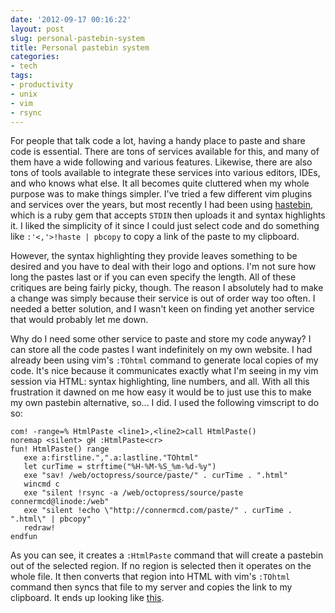 ```yaml
---
date: '2012-09-17 00:16:22'
layout: post
slug: personal-pastebin-system
title: Personal pastebin system
categories:
- tech
tags:
- productivity
- unix
- vim
- rsync
---
```


For people that talk code a lot, having a handy place to paste and share code is essential. There are tons of services available for this, and many of them have a wide following and various features. Likewise, there are also tons of tools available to integrate these services into various editors, IDEs, and who knows what else. It all becomes quite cluttered when my whole purpose was to make things simpler. I've tried a few different vim plugins and services over the years, but most recently I had been using [hastebin](http://hastebin.com/), which is a ruby gem that accepts `STDIN` then uploads it and syntax highlights it. I liked the simplicity of it since I could just select code and do something like `:'<,'>!haste | pbcopy` to copy a link of the paste to my clipboard.

However, the syntax highlighting they provide leaves something to be desired and you have to deal with their logo and options. I'm not sure how long the pastes last or if you can even specify the length. All of these critiques are being fairly picky, though. The reason I absolutely had to make a change was simply because their service is out of order way too often. I needed a better solution, and I wasn't keen on finding yet another service that would probably let me down.

Why do I need some other service to paste and store my code anyway? I can store all the code pastes I want indefinitely on my own website. I had already been using vim's `:TOhtml` command to generate local copies of my code. It's nice because it communicates exactly what I'm seeing in my vim session via HTML: syntax highlighting, line numbers, and all. With all this frustration it dawned on me how easy it would be to just use this to make my own pastebin alternative, so... I did. I used the following vimscript to do so:

```
com! -range=% HtmlPaste <line1>,<line2>call HtmlPaste()
noremap <silent> gH :HtmlPaste<cr>
fun! HtmlPaste() range
   exe a:firstline.",".a:lastline."TOhtml"
   let curTime = strftime("%H-%M-%S_%m-%d-%y")
   exe "sav! /web/octopress/source/paste/" . curTime . ".html"
   wincmd c
   exe "silent !rsync -a /web/octopress/source/paste connermcd@linode:/web"
   exe "silent !echo \"http://connermcd.com/paste/" . curTime . ".html\" | pbcopy"
   redraw!
endfun
```

As you can see, it creates a `:HtmlPaste` command that will create a pastebin out of the selected region. If no region is selected then it operates on the whole file. It then converts that region into HTML with vim's `:TOhtml` command then syncs that file to my server and copies the link to my clipboard. It ends up looking like [this][example].

   [example]: http://connermcd.com/paste/005108091712.html

